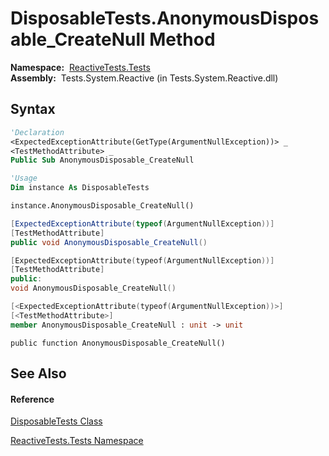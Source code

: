 # DisposableTests.AnonymousDisposable\_CreateNull Method

**Namespace:**  [ReactiveTests.Tests](ReactiveTests.Tests\ReactiveTests.Tests.md)  
**Assembly:**  Tests.System.Reactive (in Tests.System.Reactive.dll)

## Syntax

```vb
'Declaration
<ExpectedExceptionAttribute(GetType(ArgumentNullException))> _
<TestMethodAttribute> _
Public Sub AnonymousDisposable_CreateNull
```

```vb
'Usage
Dim instance As DisposableTests

instance.AnonymousDisposable_CreateNull()
```

```csharp
[ExpectedExceptionAttribute(typeof(ArgumentNullException))]
[TestMethodAttribute]
public void AnonymousDisposable_CreateNull()
```

```c++
[ExpectedExceptionAttribute(typeof(ArgumentNullException))]
[TestMethodAttribute]
public:
void AnonymousDisposable_CreateNull()
```

```fsharp
[<ExpectedExceptionAttribute(typeof(ArgumentNullException))>]
[<TestMethodAttribute>]
member AnonymousDisposable_CreateNull : unit -> unit 
```

```jscript
public function AnonymousDisposable_CreateNull()
```

## See Also

#### Reference

[DisposableTests Class](DisposableTests\DisposableTests.md)

[ReactiveTests.Tests Namespace](ReactiveTests.Tests\ReactiveTests.Tests.md)




